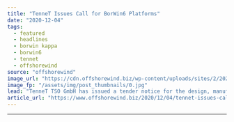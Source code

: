 ```yaml
---
title: "TenneT Issues Call for BorWin6 Platforms"
date: "2020-12-04"
tags: 
  - featured
  - headlines
  - borwin kappa
  - borwin6
  - tennet
  - offshorewind
source: "offshorewind"
image_url: "https://cdn.offshorewind.biz/wp-content/uploads/sites/2/2020/12/04100003/TenneT-Issues-Call-for-BorWin6-Converter-Platforms.jpg"
image_fp: "/assets/img/post_thumbnails/0.jpg"
lead: "TenneT TSO GmbH has issued a tender notice for the design, manufacture, installation, and"
article_url: "https://www.offshorewind.biz/2020/12/04/tennet-issues-call-for-borwin6-platforms/"
---
```


---
